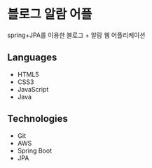 # 블로그 알람 어플



spring+JPA를 이용한 블로그 + 알람 웹 어플리케이션


## Languages

- HTML5
- CSS3
- JavaScript
- Java

## Technologies

- Git
- AWS
- Spring Boot
- JPA

